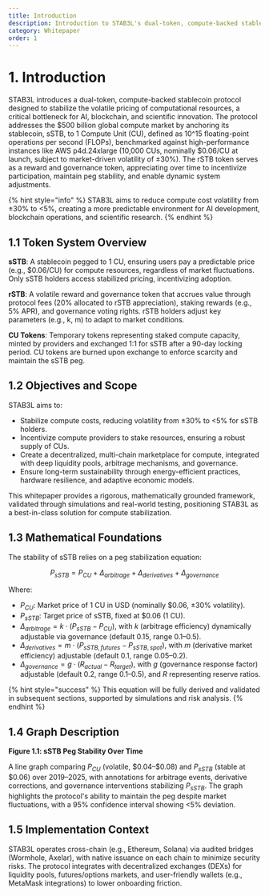 ```yaml
---
title: Introduction
description: Introduction to STAB3L's dual-token, compute-backed stablecoin protocol
category: Whitepaper
order: 1
---
```


# 1. Introduction

STAB3L introduces a dual-token, compute-backed stablecoin protocol designed to stabilize the volatile pricing of computational resources, a critical bottleneck for AI, blockchain, and scientific innovation. The protocol addresses the $500 billion global compute market by anchoring its stablecoin, sSTB, to 1 Compute Unit (CU), defined as 10^15 floating-point operations per second (FLOPs), benchmarked against high-performance instances like AWS p4d.24xlarge (10,000 CUs, nominally $0.06/CU at launch, subject to market-driven volatility of ±30%). The rSTB token serves as a reward and governance token, appreciating over time to incentivize participation, maintain peg stability, and enable dynamic system adjustments.

{% hint style="info" %}
STAB3L aims to reduce compute cost volatility from ±30% to <5%, creating a more predictable environment for AI development, blockchain operations, and scientific research.
{% endhint %}

## 1.1 Token System Overview

**sSTB**: A stablecoin pegged to 1 CU, ensuring users pay a predictable price (e.g., $0.06/CU) for compute resources, regardless of market fluctuations. Only sSTB holders access stabilized pricing, incentivizing adoption.

**rSTB**: A volatile reward and governance token that accrues value through protocol fees (20% allocated to rSTB appreciation), staking rewards (e.g., 5% APR), and governance voting rights. rSTB holders adjust key parameters (e.g., k, m) to adapt to market conditions.

**CU Tokens**: Temporary tokens representing staked compute capacity, minted by providers and exchanged 1:1 for sSTB after a 90-day locking period. CU tokens are burned upon exchange to enforce scarcity and maintain the sSTB peg.

## 1.2 Objectives and Scope

STAB3L aims to:

- Stabilize compute costs, reducing volatility from ±30% to <5% for sSTB holders.
- Incentivize compute providers to stake resources, ensuring a robust supply of CUs.
- Create a decentralized, multi-chain marketplace for compute, integrated with deep liquidity pools, arbitrage mechanisms, and governance.
- Ensure long-term sustainability through energy-efficient practices, hardware resilience, and adaptive economic models.

This whitepaper provides a rigorous, mathematically grounded framework, validated through simulations and real-world testing, positioning STAB3L as a best-in-class solution for compute stabilization.

## 1.3 Mathematical Foundations

The stability of sSTB relies on a peg stabilization equation:

$$
P_{sSTB} = P_{CU} + \Delta_{arbitrage} + \Delta_{derivatives} + \Delta_{governance}
$$

Where:
- $P_{CU}$: Market price of 1 CU in USD (nominally \$0.06, ±30% volatility).
- $P_{sSTB}$: Target price of sSTB, fixed at \$0.06 (1 CU).
- $\Delta_{arbitrage} = k \cdot (P_{sSTB} - P_{CU})$, with $k$ (arbitrage efficiency) dynamically adjustable via governance (default 0.15, range 0.1–0.5).
- $\Delta_{derivatives} = m \cdot (P_{sSTB,futures} - P_{sSTB,spot})$, with $m$ (derivative market efficiency) adjustable (default 0.1, range 0.05–0.2).
- $\Delta_{governance} = g \cdot (R_{actual} - R_{target})$, with $g$ (governance response factor) adjustable (default 0.2, range 0.1–0.5), and $R$ representing reserve ratios.

{% hint style="success" %}
This equation will be fully derived and validated in subsequent sections, supported by simulations and risk analysis.
{% endhint %}

## 1.4 Graph Description

**Figure 1.1: sSTB Peg Stability Over Time**

A line graph comparing $P_{CU}$ (volatile, \$0.04–\$0.08) and $P_{sSTB}$ (stable at \$0.06) over 2019–2025, with annotations for arbitrage events, derivative corrections, and governance interventions stabilizing $P_{sSTB}$. The graph highlights the protocol's ability to maintain the peg despite market fluctuations, with a 95% confidence interval showing <5% deviation.

## 1.5 Implementation Context

STAB3L operates cross-chain (e.g., Ethereum, Solana) via audited bridges (Wormhole, Axelar), with native issuance on each chain to minimize security risks. The protocol integrates with decentralized exchanges (DEXs) for liquidity pools, futures/options markets, and user-friendly wallets (e.g., MetaMask integrations) to lower onboarding friction. 